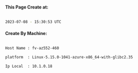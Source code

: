 
   
#### This Page Create at:

```bash

2023-07-08 - 15:30:53 UTC

```

#### Create By Machine:

```bash

Host Name : fv-az552-460

platform  : Linux-5.15.0-1041-azure-x86_64-with-glibc2.35

Ip Local  : 10.1.0.18

```

